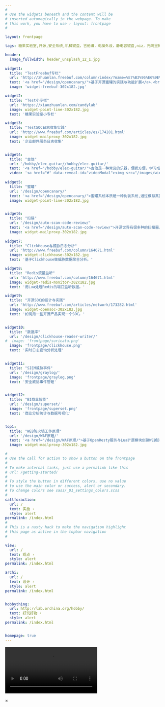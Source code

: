 ```yaml
---
#
# Use the widgets beneath and the content will be
# inserted automagically in the webpage. To make
# this work, you have to use › layout: frontpage
#

layout: frontpage

tags: 糖果实验室,开源,安全系统,机械键盘，吉他谱，电脑外设，静电容键盘,niz，光阴里的故事，orchina.org

header:
  image_fullwidth: header_unsplash_12_1.jpg
  
widget1:
  title: "TestFreebuf专栏"
  url: 'http://zhuanlan.freebuf.com/column/index/?name=%E7%B3%96%E6%9E%9C%E5%AE%9E%E9%AA%8C%E5%AE%A4'
  text: '<a href="/design/opencanary/">基于开源蜜罐的实践与功能扩展</a>.<br/>'
  image: 'widget-freebuf-302x182.jpg'

widget2:
  title: "Test小专栏"
  url: 'https://xiaozhuanlan.com/candylab'
  image: widget-point-line-302x182.jpg  
  text: '糖果实验室小专栏'

widget3:
  title: "TestSOC日志收集实践"
  url: 'http://www.freebuf.com/articles/es/174281.html'
  image: widget-mailproxy-302x182.jpg
  text: '企业邮件服务日志收集'


widget4:
  title: "吉他"
  url: '/hobby/elec-guitar//hobby/elec-guitar/'
  text: '<a href="/hobby/elec-guitar/">吉他是一种常见的乐器，便携方便，学习成本底，如果你喜欢音乐但又不以此为生，学学吉他也是不错的选择。</a><br/>'
  video: '<a href="#" data-reveal-id="videoModal"><img src="/images/widget-freebuf-302x182.jpg" width="302" height="182" alt=""/></a>'
   
widget5:
  title: "蜜罐"
  url: '/design/opencanary/'
  text: '<a href="/design/opencanary/">蜜罐系统本质是一种伪装系统,通过模拟真实服务的技术被动取得攻击信息。蜜罐分为主动蜜罐与被动蜜罐，应用的场景也不一样。</a><br/>'
  image: widget-point-line-302x182.jpg  


widget6:
  title: "扫描"
  url: '/design/auto-scan-code-review/'
  text: '<a href="/design/auto-scan-code-review/">开源世界有很多种的扫描器，而我们需要一种标准规范使用这些扫描器，通过统一调度形式，便利的驱动这些扫描工具。</a><br/>'
  image: widget-mailproxy-302x182.jpg
  
widget7:
  title: "ClickHouse与威胁日志分析"
  url: 'http://www.freebuf.com/column/164671.html'
  image: widget-clickhouse-302x182.jpg
  text: '基于Clickhouse做威胁数据聚合分析。'

widget8:
  title: "Redis流量监听"
  url: 'http://www.freebuf.com/column/164671.html'
  image: widget-redis-monitor-302x182.jpg
  text: '用Lua处理Redis的端口监听数据。'

widget9:
  title: "开源SOC的设计与实践"
  url: 'http://www.freebuf.com/articles/network/173282.html'
  image: widget-opensoc-302x182.jpg
  text: '如何用一些开源产品实现一个SOC。'


widget10:
  title: "数据库"
  url: '/design/clickhouse-reader-writer/'
#  image: 'frontpage/suricata.png' 
  image: 'frontpage/clickhouse.png' 
  text: '实时日志查询分析处理'


widget11:
  title: "SIEM威胁事件"
  url: '/design/graylog/'
  image: 'frontpage/graylog.png' 
  text: '安全威胁事件管理'


widget12:
  title: "BI商业智能"
  url: '/design/superset/'
  image: 'frontpage/superset.png'
  text: '商业分析统计与数据可视化'


top1:
  title: "WEB防火墙工作原理"
  url: '/design/WAF原理/'
  text: '<a href="/design/WAF原理/">基于OpenResty服务与Lua扩展模块创建WEB防护业务的工作原理。</a><br/>'
  image: widget-mailproxy-302x182.jpg

#
# Use the call for action to show a button on the frontpage
#
# To make internal links, just use a permalink like this
# url: /getting-started/
#
# To style the button in different colors, use no value
# to use the main color or success, alert or secondary.
# To change colors see sass/_01_settings_colors.scss
#
callforaction:
  url: / 
  text: 实施 ›
  style: alert
permalink: /index.html
#
# This is a nasty hack to make the navigation highlight
# this page as active in the topbar navigation
#

view:
  url: / 
  text: 观点 ›
  style: alert
permalink: /index.html

archi:
  url: / 
  text: 设计 ›
  style: alert
permalink: /index.html


hobbything:
  url: http://lab.orchina.org/hobby/ 
  text: 好玩好物 ›
  style: alert
permalink: /index.html


homepage: true
---
```





<div id="videoModal" class="reveal-modal large" data-reveal="">

  <div class="flex-video widescreen vimeo" >
  <video id="marioid" src="" controls="controls" onmouseover="this.play()" onmouseout="this.pause()" autobuffer="true">您的浏览器不支持 video 标签。</video>



  </div>

  <a class="close-reveal-modal">&#215;</a>
</div>


<script src="/assets/js/cdn/jquery.min.js"></script>
<script>

$(".close-reveal-modal").on('click',function(){
    console.log('strat');
    var vid = document.getElementById("marioid");
    console.log(vid)
    vid.pause();
    vid.onpause = function() {
        console.log("pause");
    };
    console.log('end');
//    event.stopPropagation();
});

</script>



<meta name="keywords" content="糖果实验室,安全博客,freebuf">





